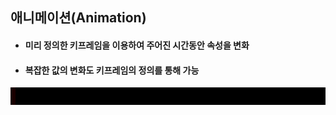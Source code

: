 <style>
	.view_port {
	  background-color:black;
	  height:2em;
	  width:100%;
	  overflow: hidden;
	}

	.cylon_eye {
	  color:white;
	  height: 100%;
	  width: 20%;

	  background-color: red;
	  background-image: -webkit-linear-gradient(left, rgba( 0,0,0,0.9 ) 25%, rgba( 0,0,0,0.1 ) 50%, rgba( 0,0,0,0.9 ) 75%);
	  background-image:    -moz-linear-gradient(left, rgba( 0,0,0,0.9 ) 25%, rgba( 0,0,0,0.1 ) 50%, rgba( 0,0,0,0.9 ) 75%);
	  background-image:     -ms-linear-gradient(left, rgba( 0,0,0,0.9 ) 25%, rgba( 0,0,0,0.1 ) 50%, rgba( 0,0,0,0.9 ) 75%);
	  background-image:      -o-linear-gradient(left, rgba( 0,0,0,0.9 ) 25%, rgba( 0,0,0,0.1 ) 50%, rgba( 0,0,0,0.9 ) 75%);
	  background-image:         linear-gradient(to right, rgba( 0,0,0,0.9 ) 25%, rgba( 0,0,0,0.1 ) 50%, rgba( 0,0,0,0.9 ) 75%);

	  -webkit-animation: move_eye 4s linear 0s infinite alternate;
	     -moz-animation: move_eye 4s linear 0s infinite alternate;
	       -o-animation: move_eye 4s linear 0s infinite alternate;
	          animation: move_eye 4s linear 0s infinite alternate;
	}

	@-webkit-keyframes move_eye { from { margin-left:-20%; } to { margin-left:100%; }  }
	   @-moz-keyframes move_eye { from { margin-left:-20%; } to { margin-left:100%; }  }
	     @-o-keyframes move_eye { from { margin-left:-20%; } to { margin-left:100%; }  }
	        @keyframes move_eye { from { margin-left:-20%; } to { margin-left:100%; }  }
</style>

##  애니메이션(Animation)

* #### 미리 정의한 키프레임을 이용하여 주어진 시간동안 속성을 변화
* #### 복잡한 값의 변화도 키프레임의 정의를 통해 가능

<div class="view_port">
  <div class="cylon_eye"></div>
</div>
